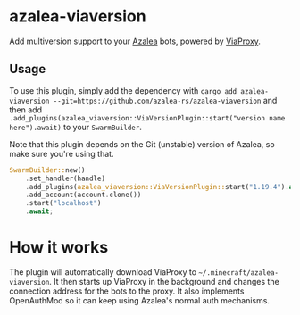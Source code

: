 # azalea-viaversion

Add multiversion support to your [Azalea](https://github.com/mat-1/azalea) bots, powered by [ViaProxy](https://github.com/ViaVersion/ViaProxy).

## Usage

To use this plugin, simply add the dependency with `cargo add azalea-viaversion --git=https://github.com/azalea-rs/azalea-viaversion` and then add `.add_plugins(azalea_viaversion::ViaVersionPlugin::start("version name here").await)` to your `SwarmBuilder`.

Note that this plugin depends on the Git (unstable) version of Azalea, so make sure you're using that.

```rs
SwarmBuilder::new()
    .set_handler(handle)
    .add_plugins(azalea_viaversion::ViaVersionPlugin::start("1.19.4").await)
    .add_account(account.clone())
    .start("localhost")
    .await;
```

# How it works

The plugin will automatically download ViaProxy to `~/.minecraft/azalea-viaversion`. It then starts up ViaProxy in the background and changes the connection address for the bots to the proxy. It also implements OpenAuthMod so it can keep using Azalea's normal auth mechanisms.

